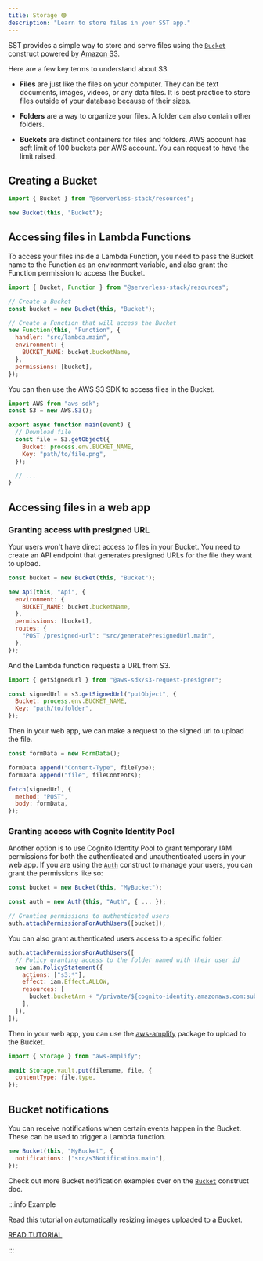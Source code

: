 ```yaml
---
title: Storage 🟢
description: "Learn to store files in your SST app."
---
```


SST provides a simple way to store and serve files using the [`Bucket`](../constructs/Bucket.md) construct powered by [Amazon S3](https://aws.amazon.com/s3/).

Here are a few key terms to understand about S3.

- **Files** are just like the files on your computer. They can be text documents, images, videos, or any data files. It is best practice to store files outside of your database because of their sizes.

- **Folders** are a way to organize your files. A folder can also contain other folders.

- **Buckets** are distinct containers for files and folders. AWS account has soft limit of 100 buckets per AWS account. You can request to have the limit raised.

## Creating a Bucket

```js
import { Bucket } from "@serverless-stack/resources";

new Bucket(this, "Bucket");
```

## Accessing files in Lambda Functions

To access your files inside a Lambda Function, you need to pass the Bucket name to the Function as an environment variable, and also grant the Function permission to access the Bucket.

```js {10,12}
import { Bucket, Function } from "@serverless-stack/resources";

// Create a Bucket
const bucket = new Bucket(this, "Bucket");

// Create a Function that will access the Bucket
new Function(this, "Function", {
  handler: "src/lambda.main",
  environment: {
    BUCKET_NAME: bucket.bucketName,
  },
  permissions: [bucket],
});
```

You can then use the AWS S3 SDK to access files in the Bucket.

```js title="src/lambda.js"
import AWS from "aws-sdk";
const S3 = new AWS.S3();

export async function main(event) {
  // Download file
  const file = S3.getObject({
    Bucket: process.env.BUCKET_NAME,
    Key: "path/to/file.png",
  });

  // ...
}
```

## Accessing files in a web app

### Granting access with presigned URL

Your users won't have direct access to files in your Bucket. You need to create an API endpoint that generates presigned URLs for the file they want to upload.

```js
const bucket = new Bucket(this, "Bucket");

new Api(this, "Api", {
  environment: {
    BUCKET_NAME: bucket.bucketName,
  },
  permissions: [bucket],
  routes: {
    "POST /presigned-url": "src/generatePresignedUrl.main",
  },
});
```

And the Lambda function requests a URL from S3.

```js
import { getSignedUrl } from "@aws-sdk/s3-request-presigner";

const signedUrl = s3.getSignedUrl("putObject", {
  Bucket: process.env.BUCKET_NAME,
  Key: "path/to/folder",
});
```

Then in your web app, we can make a request to the signed url to upload the file.

```js
const formData = new FormData();

formData.append("Content-Type", fileType);
formData.append("file", fileContents);

fetch(signedUrl, {
  method: "POST",
  body: formData,
});
```

### Granting access with Cognito Identity Pool

Another option is to use Cognito Identity Pool to grant temporary IAM permissions for both the authenticated and unauthenticated users in your web app. If you are using the [`Auth`](../constructs/Auth.md) construct to manage your users, you can grant the permissions like so:

```js
const bucket = new Bucket(this, "MyBucket");

const auth = new Auth(this, "Auth", { ... });

// Granting permissions to authenticated users
auth.attachPermissionsForAuthUsers([bucket]);
```

You can also grant authenticated users access to a specific folder.

```js
auth.attachPermissionsForAuthUsers([
  // Policy granting access to the folder named with their user id
  new iam.PolicyStatement({
    actions: ["s3:*"],
    effect: iam.Effect.ALLOW,
    resources: [
      bucket.bucketArn + "/private/${cognito-identity.amazonaws.com:sub}/*",
    ],
  }),
]);
```

Then in your web app, you can use the [aws-amplify](https://www.npmjs.com/package/aws-amplify) package to upload to the Bucket.

```js
import { Storage } from "aws-amplify";

await Storage.vault.put(filename, file, {
  contentType: file.type,
});
```

## Bucket notifications

You can receive notifications when certain events happen in the Bucket. These can be used to trigger a Lambda function.

```js
new Bucket(this, "MyBucket", {
  notifications: ["src/s3Notification.main"],
});
```

Check out more Bucket notification examples over on the [`Bucket`](../constructs/Bucket.md#enabling-s3-event-notifications) construct doc.

:::info Example

Read this tutorial on automatically resizing images uploaded to a Bucket.

[READ TUTORIAL](https://serverless-stack.com/examples/how-to-automatically-resize-images-with-serverless.html)

:::

